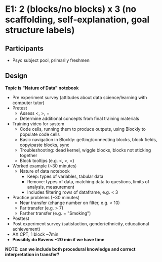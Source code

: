 # E1: 2 (blocks/no blocks) x 3 (no scaffolding, self-explanation, goal structure labels)

## Participants

- Psyc subject pool, primarily freshmen

## Design

**Topic is "Nature of Data" notebook**

- Pre experiment survey (attitudes about data science/learning with computer tutor)
- Pretest
    - Assess <, >, =
    - Determine additional concepts from final training materials
- Training video for system
    - Code cells, running them to produce outputs, using Blockly to populate code cells​ 
    - Basic navigation in Blockly: getting/connecting blocks, block fields, copy/paste blocks, sync​ 
    - Troubleshooting: dead kernel, wiggle blocks, blocks not sticking together​ 
    - Block tooltips (e.g. <, >, =)
- Worked example (~30 minutes)
    - Nature of data​ notebook
        - Keep: types of variables, tabular data​ 
        - Remove: types of data, matching data to questions, limits of analysis, measurement​ 
        - Includes filtering rows of dataframe, e.g. < 3
- Practice problems (~30 minutes)
    - Near transfer (change number on filter, e.g. < 10)
    - Far transfer (e.g. > 7)
    - Farther transfer (e.g. = "Smoking")
- Posttest
- Post experiment survey (satisfaction, gender/ethnicity, educational achievement)
- AX CPT, 1 block ~7min
- **Possibly do Ravens ~20 min if we have time**

**NOTE: can we include both procedural knowledge and correct interpretation in transfer?**
